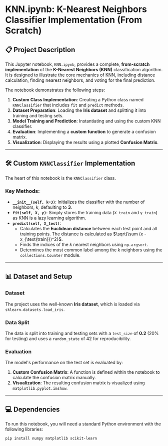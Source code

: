 # KNN.ipynb: K-Nearest Neighbors Classifier Implementation (From Scratch)

## 📋 Project Description
This Jupyter notebook, `KNN.ipynb`, provides a complete, **from-scratch implementation** of the **K-Nearest Neighbors (KNN)** classification algorithm. It is designed to illustrate the core mechanics of KNN, including distance calculation, finding nearest neighbors, and voting for the final prediction.

The notebook demonstrates the following steps:
1.  **Custom Class Implementation**: Creating a Python class named `KNNClassifier` that includes `fit` and `predict` methods.
2.  **Dataset Preparation**: Loading the **Iris dataset** and splitting it into training and testing sets.
3.  **Model Training and Prediction**: Instantiating and using the custom KNN classifier.
4.  **Evaluation**: Implementing a **custom function** to generate a confusion matrix.
5.  **Visualization**: Displaying the results using a plotted **Confusion Matrix**.

---

## 🛠️ Custom `KNNClassifier` Implementation

The heart of this notebook is the `KNNClassifier` class.

### Key Methods:
* **`__init__(self, k=3)`**: Initializes the classifier with the number of neighbors, $k$, defaulting to **3**.
* **`fit(self, X, y)`**: Simply stores the training data (`X_train` and `y_train`) as KNN is a lazy learning algorithm.
* **`predict(self, X_test)`**:
    * Calculates the **Euclidean distance** between each test point and all training points. The distance is calculated as $\sqrt{\sum (x - x_{\text{train}})^2}$.
    * Finds the indices of the $k$ nearest neighbors using `np.argsort`.
    * Determines the most common label among the $k$ neighbors using the `collections.Counter` module.

---

## 📊 Dataset and Setup
### Dataset
The project uses the well-known **Iris dataset**, which is loaded via `sklearn.datasets.load_iris`.

### Data Split
The data is split into training and testing sets with a `test_size` of **0.2** (20% for testing) and uses a `random_state` of 42 for reproducibility.

### Evaluation
The model's performance on the test set is evaluated by:
1.  **Custom Confusion Matrix**: A function is defined within the notebook to calculate the confusion matrix manually.
2.  **Visualization**: The resulting confusion matrix is visualized using `matplotlib.pyplot.imshow`.

---

## 💻 Dependencies
To run this notebook, you will need a standard Python environment with the following libraries:

```bash
pip install numpy matplotlib scikit-learn
